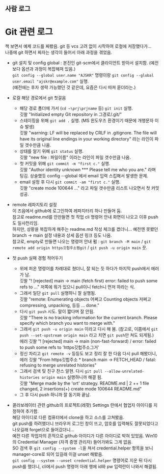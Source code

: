 ## 사람 로그  

# Git 관련 로그  
책 보면서 예제 코드를 짜봤음. git 등 vcs 고려 없이 시작하여 로컬에 저장했다가...  
나중에 git 하면서 짜자는 생각이 들어서 아래 과정을 겪었음.  

* git 설치 및 config global : 본진인 git-scm에서 클라이언트 받아서 설치함. (예전보다 옵션과 과정이 복잡해져 있음.)  
`git config --global user.name "AJSKR"` 명령이랑 
`git config --global user.email "ajskr@example.com"` 실행.  
(예전에는 후자 생략 가능했던 것 같은데, 요즘은 다시 따져 묻더라는.)  

* 로컬 해당 경로에서 git 첫걸음  
  * 해당 경로 폴더에 가서 (`cd ~\prj\prjname` 등) `git init` 실행.  
깃왈 "Initialized empty Git repository in 그경로/.git/"  
  * 스테이징을 위해 `git add .` 실행. (MS 윈도우즈 환경이기 때문에 개행문자 이슈 발생)  
깃왈 "warning: LF will be replaced by CRLF in .gitignore. The file will have its original line endings in your working directory" 라는 라인이 파일 갯수만큼 나옴.
  * 상태를 알기 위해 `git status` 실행.  
깃왈 "new file : 파일이름" 이라는 라인이 파일 갯수만큼 나옴. 
  * 첫 커밋을 위해 `git commit -m "first c."` 실행.  
깃왈 "Author identity unknown *** Please tell me who you are." 라며 팅김. 상술했듯 config --global 에서 email 입력 스킵해서 발생한 문제.  
  *  email 설정 후 다시 `git commit -am "first c."` 실행.  
깃왈 "create mode 100644 ..." 라고 파일 갯수만큼 리스트 나오면서 첫 커밋 성공.  

* remote 레파지토리 설정  
이 즈음에서 github에 로그인하여 레파지터리 하나 만들어 둠.  
참고로 readme.md를 안만들면 첫 작업 cli 명령어 안내 화면이 나오고 이후 push도 일사천리임.  
하지만, 상황을 복잡하게 해주는 readme.md 작성 체크를 켰더니... 예전엔 못봤던 branch -> main 설정 내용과 상세 옵션 링크 등도 나옴.  
참고로, empty로 만들면 나오는 명령어 안내 펌 : `git branch -M main` / `git remote add origin https깃헙주소쩜git` / `git push -u origin main` 끗.  

* 첫 push 실패 경험 적어두기  
  * 위에 퍼온 명령어를 차례대로 쳤더니, 잘 되는 듯 하다가 마지막 push에서 에러가 남.  
깃왈 "! [rejected] main -> main (fetch first) error: failed to push some refs to ..." 저쪽에 뭐가 있으니 pull이니 fetch니 먼저 하라는 식.  
  * 그래서 일단 `git pull` 실행하니 잘 실행됨.  
깃왈 "remote: Enumerating objects 어쩌고 Counting objects 저쩌고 compressing, unpacking, 등등 ... done."  
  * 다시 `git push` 시도. 말이 짧다며 잘 안됨.  
깃왈 "There is no tracking information for the current branch. Please specify which branch you want to merge with."
  * 그래서 `git push -u origin main` 이라고 다시 해 봄. (참고로, 이쯤에서 `git push --set-upstream origin main` 라고 치면 `git push`만 쳐도 되게됨.)  
에러 깃왈 "! [rejected] main -> main (non-fast-forward) / error: failed to push some refs to 'https깃헙주소그거'  
  * 정신 차리고 `git remote -v` 등등도 보고 정리 잘 한 다음 다시 pull 해봤더니, 
에러 깃왈 "From https깃헙주소 * branch main -> FETCH_HEAD / fatal: refusing to merge unrelated histories"  
  * 그래서 검색 및 친구 찬스 알현. 다시 `git pull --allow-unrelated-histories origin main` 실행하니까 해결 됨.  
깃왈 "Merge made by the 'ort' strategy. README.md | 2 ++  1 file changed, 2 insertions(+) create mode 100644 README.md"  
  * 그 후 다시 push 하니까 잘 동기화 끝남.  

* 콜라보레이터 관련
github의 프로젝트(레팟) Settings 란에서 협업자 아이디를 지정하여 추가함.  
해당 아이디로 다른 컴퓨터에서 clone을 하고 소스를 고쳐봤음.  
git push를 하려했더니 브라우저 로그인 창이 뜨고, 암호를 입력해도 잘못되었다고 나오길래 forget으로 들어갔더니...  
예전 다른 작업자의 흔적으로 github 아이디가 다른 아이디로 박혀 있었음. Win10의 Credential Manager (자격 증명 관리자) 들어가봐도 그게 없음.  
SO 검색 후 `git config --system -l`을 쳐서 credential.helper 항목을 보니 manager-core로 되어 있길래 이걸 unset 해봤음.  
`git config --system --unset credential.helper` 명령어로 지운 뒤 다시 push를 했더니, cli에서 push 명령어 아래 행에 id와 pw 입력란이 나와서 해결됨.  
